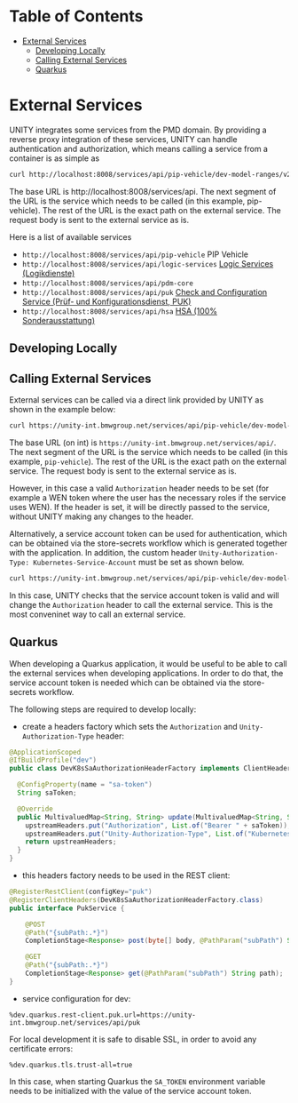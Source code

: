 # Table of Contents

<!-- START doctoc generated TOC please keep comment here to allow auto update -->
<!-- DON'T EDIT THIS SECTION, INSTEAD RE-RUN doctoc TO UPDATE -->

- [External Services](#external-services)
  - [Developing Locally](#developing-locally)
  - [Calling External Services](#calling-external-services)
  - [Quarkus](#quarkus)

<!-- END doctoc generated TOC please keep comment here to allow auto update -->

# External Services

UNITY integrates some services from the PMD domain. By providing a reverse proxy integration of these services,
UNITY can handle authentication and authorization, which means calling a service from a container is as simple as

```bash
curl http://localhost:8008/services/api/pip-vehicle/dev-model-ranges/v2:search -d '{}'
```

The base URL is http://localhost:8008/services/api. The next segment of the URL is the service which needs to be
called (in this example, pip-vehicle).
The rest of the URL is the exact path on the external service. The request body is sent to the external service as is.

Here is a list of available services

* `http://localhost:8008/services/api/pip-vehicle` PIP Vehicle
* `http://localhost:8008/services/api/logic-services`
  [Logic Services (Logikdienste)](https://pmd.bmwgroup.net/lexicon/app/term/LGCS)
* `http://localhost:8008/services/api/pdm-core`
* `http://localhost:8008/services/api/puk`
  [Check and Configuration Service (Prüf- und Konfigurationsdienst, PUK)](https://pmd.bmwgroup.net/lexicon/app/term/PUK)
* `http://localhost:8008/services/api/hsa`
  [HSA (100% Sonderausstattung)](https://pmd.bmwgroup.net/lexicon/app/term/HSA)

## Developing Locally

## Calling External Services

External services can be called via a direct link provided by UNITY as shown in the example below:

```bash
curl https://unity-int.bmwgroup.net/services/api/pip-vehicle/dev-model-ranges/v2:search -d '{}' -H 'Authorization: Bearer <token>'
```

The base URL (on int) is `https://unity-int.bmwgroup.net/services/api/`.
The next segment of the URL is the service which needs to be called (in this example, `pip-vehicle`).
The rest of the URL is the exact path on the external service. The request body is sent to the external service as is.

However, in this case a valid `Authorization` header needs to be set (for example a WEN token where the user has the
necessary roles if the service uses WEN). If the header is set, it will be directly passed to the service,
without UNITY making any changes to the header.

Alternatively, a service account token can be used for authentication, which can be obtained via the store-secrets
workflow which is generated together with the application.
In addition, the custom header `Unity-Authorization-Type: Kubernetes-Service-Account` must be set as shown below.

```bash
curl https://unity-int.bmwgroup.net/services/api/pip-vehicle/dev-model-ranges/v2:search -d '{}' -H 'Authorization: Bearer <sa-token>' -H 'Unity-Authorization-Type: Kubernetes-Service-Account'
```

In this case, UNITY checks that the service account token is valid and will change the `Authorization` header to call
the external service. This is the most conveninet way to call an external service.

## Quarkus

When developing a Quarkus application, it would be useful to be able to call the external services when developing
applications. In order to do that, the service account token is
needed which can be obtained via the store-secrets workflow.

The following steps are required to develop locally:

- create a headers factory which sets the `Authorization` and `Unity-Authorization-Type` header:

```java
@ApplicationScoped
@IfBuildProfile("dev")
public class DevK8sSaAuthorizationHeaderFactory implements ClientHeadersFactory {

  @ConfigProperty(name = "sa-token")
  String saToken;

  @Override
  public MultivaluedMap<String, String> update(MultivaluedMap<String, String> downstreamHeaders, MultivaluedMap<String, String> upstreamHeaders) {
    upstreamHeaders.put("Authorization", List.of("Bearer " + saToken));
    upstreamHeaders.put("Unity-Authorization-Type", List.of("Kubernetes-Service-Account"));
    return upstreamHeaders;
  }
}
```

- this headers factory needs to be used in the REST client:

```java
@RegisterRestClient(configKey="puk")
@RegisterClientHeaders(DevK8sSaAuthorizationHeaderFactory.class)
public interface PukService {

    @POST
    @Path("{subPath:.*}")
    CompletionStage<Response> post(byte[] body, @PathParam("subPath") String path);

    @GET
    @Path("{subPath:.*}")
    CompletionStage<Response> get(@PathParam("subPath") String path);
}
```

- service configuration for dev:

```properties
%dev.quarkus.rest-client.puk.url=https://unity-int.bmwgroup.net/services/api/puk
```

For local development it is safe to disable SSL, in order to avoid any certificate errors:
```properties
%dev.quarkus.tls.trust-all=true
```

In this case, when starting Quarkus the `SA_TOKEN` environment variable needs to be initialized with the value of the
service account token.

